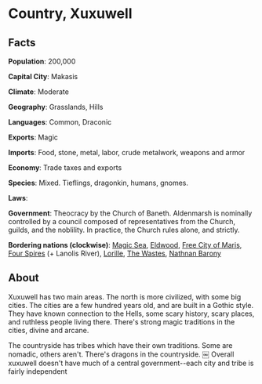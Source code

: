 # Country, Xuxuwell
## Facts
**Population**: 200,000

**Capital City**: Makasis

**Climate**: Moderate

**Geography**: Grasslands, Hills

**Languages**: Common, Draconic

**Exports**: Magic

**Imports**: Food, stone, metal, labor, crude metalwork, weapons and armor

**Economy**: Trade taxes and exports

**Species**: Mixed. Tieflings, dragonkin, humans, gnomes.

**Laws**: 

**Government**: Theocracy by the Church of Baneth. Aldenmarsh is nominally controlled by a council composed of representatives from the Church, guilds, and the noblility. In practice, the Church rules alone, and strictly.

**Bordering nations (clockwise)**: [Magic Sea](magic_sea.md), [Eldwood](eldwood.md), [Free City of Maris](maris.md), [Four Spires](four_spires.md) (+ Lanolis River), [Lorille](lorille.md), [The Wastes](wastes.md), [Nathnan Barony](nathnan.md)

## About
Xuxuwell has two main areas. The north is more civilized, with some big cities. The cities are a few hundred years old, and are built in a Gothic style. They have known connection to the Hells, some scary history, scary places, and ruthless people living there. There's strong magic traditions in the cities, divine and arcane.

The countryside has tribes which have their own traditions. Some are nomadic, others aren't. There's dragons in the countryside.
￼
Overall xuxuwell doesn't have much of a central government--each city and tribe is fairly independent

